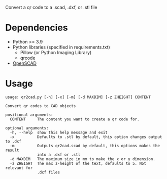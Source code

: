 Convert a qr code to a .scad, .dxf, or .stl file

Dependencies
============
* Python >= 3.9
* Python libraries (specified in requirements.txt)
  - Pillow (or Python Imaging Library)
  - qrcode
* [OpenSCAD](http://www.openscad.org)

Usage
=====

```
usage: qr2cad.py [-h] [-x] [-m] [-d MAXDIM] [-z ZHEIGHT] CONTENT

Convert qr codes to CAD objects

positional arguments:
  CONTENT     The content you want to create a qr code for.

optional arguments:
  -h, --help  show this help message and exit
  -x          Defaults to .stl by default, this option changes output to .dxf
  -m          Outputs qr2cad.scad by default, this options makes the result
              into a .dxf or .stl
  -d MAXDIM   The maximum size in mm to make the x or y dimension.
  -z ZHEIGHT  The max z-height of the text, defaults to 5. Not relevant for
              .dxf files
```